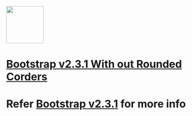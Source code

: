 <a href="http://getbootstrap.com">
  <img src="http://twitter.github.com/bootstrap/assets/img/bootstrap-docs-readme.png" width="100px">
</a>

# [Bootstrap v2.3.1 With out Rounded Corders](http://naughtydavid.github.com/bootstrap-no-rounded) 

# Refer [Bootstrap v2.3.1](http://twitter.github.com/bootstrap) for more info